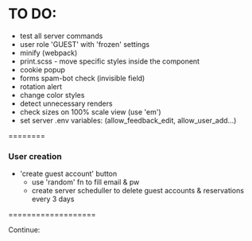 # TO DO:
- test all server commands
- user role 'GUEST' with 'frozen' settings
- minify (webpack)
- print.scss - move specific styles inside the component
- cookie popup
- forms spam-bot check (invisible field)
- rotation alert
- change color styles
- detect unnecessary renders
- check sizes on 100% scale view (use 'em')
- set server .env variables: (allow_feedback_edit, allow_user_add...)

========

### User creation
- 'create guest account' button
	- use 'random' fn to fill email & pw
	- create server scheduller to delete guest accounts & reservations every 3 days

===================

Continue:
